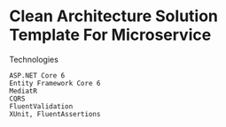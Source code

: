 # Clean Architecture Solution Template For Microservice

Technologies

    ASP.NET Core 6
    Entity Framework Core 6
    MediatR
    CQRS
    FluentValidation
    XUnit, FluentAssertions
